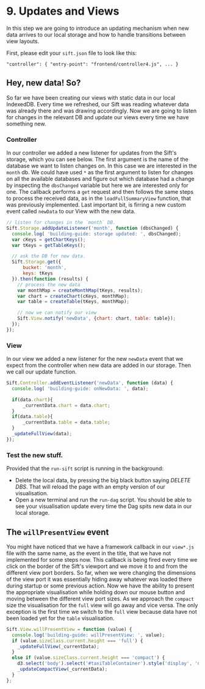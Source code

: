 # 9. Updates and Views

In this step we are going to introduce an updating mechanism when new data arrives to our local storage and how to handle transitions between view layouts. 

First, please edit your `sift.json` file to look like this:

`"controller": { "entry-point": "frontend/controller4.js", ... }`

## Hey, new data! So?

So far we have been creating our views with static data in our local IndexedDB. Every time we refreshed, our Sift was reading whatever data was already there and was drawing accordingly. Now we are going to listen for changes in the relevant DB and update our views every time we have something new.

### Controller

In our controller we added a new listener for updates from the Sift's storage, which you can see below. The first argument is the name of the database we want to listen changes on. In this case we are interested in the `month` db. We could have used `*` as the first argument to listen for changes on all the available databases and figure out which database had a change by inspecting the `dbsChanged` variable but here we are interested only for one. The callback performs a `get` request and then follows the same steps to process the received data, as in the `loadFullSummaryView` function, that was previously implemented. Last important bit, is firring a new custom event called `newData` to our View with the new data.

```javascript
// listen for changes in the `month` DB.
Sift.Storage.addUpdateListener('month', function (dbsChanged) {
  console.log( 'building-guide: storage updated: ', dbsChanged);
  var cKeys = getChartKeys();
  var tKeys = getTableKeys();

  // ask the DB for new data.
  Sift.Storage.get({
      bucket: 'month',
      keys: tKeys
  }).then(function (results) {
    // process the new data
    var monthMap = createMonthMap(tKeys, results);
    var chart = createChart(cKeys, monthMap);
    var table = createTable(tKeys, monthMap);

    // now we can notify our view
    Sift.View.notify('newData', {chart: chart, table: table});
  });
});
```

### View

In our view we added a new listener for the new `newData` event that we expect from the controller when new data are added in our storage. Then we call our update function.

```javascript
Sift.Controller.addEventListener('newData', function (data) {
  console.log( 'building-guide: onNewData: ', data);

  if(data.chart){
      _currentData.chart = data.chart;
  }
  if(data.table){
      _currentData.table = data.table;
  }
  _updateFullView(data);
});
```
### Test the new stuff.

Provided that the `run-sift` script is running in the background:

- Delete the local data, by pressing the big black button saying _DELETE DBS_. That will reload the page with an empty version of our visualisation.
- Open a new terminal and run the `run-dag` script. You should be able to see your visualisation update every time the Dag spits new data in our local storage.

## The `willPresentView` event

You might have noticed that we have a framework callback in our `view*.js` file with the same name, as the event in the title, that we have not implemented for some steps now. This callback is being fired every time we click on the border of the Sift's viewport and we move it to and from the different view port borders. So far, when we were changing the dimensions of the view port it was essentially hiding away whatever was loaded there during startup or some previous action. Now we have the ability to present the appropriate visualisation while holding down our mouse button and moving between the different view port sizes. As we approach the `compact` size the visualisation for the `full` view will go away and vice versa. The only exception is the first time we switch to the `full` view because data have not been loaded yet for the `table` visualisation.

```javascript
Sift.View.willPresentView = function (value) {
  console.log('building-guide: willPresentView: ', value);
  if (value.sizeClass.current.height === 'full') {
    _updateFullView(_currentData);
  }
  else if (value.sizeClass.current.height === 'compact') {
    d3.select('body').select('#taxiTableContainer').style('display', 'none');
    _updateCompactView(_currentData);
  }
};
```
